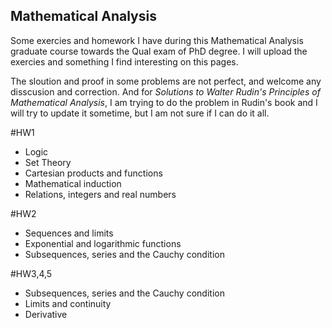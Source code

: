 ## Mathematical Analysis

Some exercies and homework I have during this Mathematical Analysis graduate course towards the Qual exam of PhD degree. I will upload the exercies and something I find interesting on this pages.

The sloution and proof in some problems are not perfect, and welcome any disscusion and correction. And for *Solutions to Walter Rudin's Principles of Mathematical Analysis*, I am trying to do the problem in Rudin's book and I will try to update it sometime, but I am not sure if I can do it all.

#HW1
- Logic
- Set Theory
- Cartesian products and functions
- Mathematical induction
- Relations, integers and real numbers

#HW2
- Sequences and limits
- Exponential and logarithmic functions
- Subsequences, series and the Cauchy condition

#HW3,4,5
- Subsequences, series and the Cauchy condition
- Limits and continuity
- Derivative
